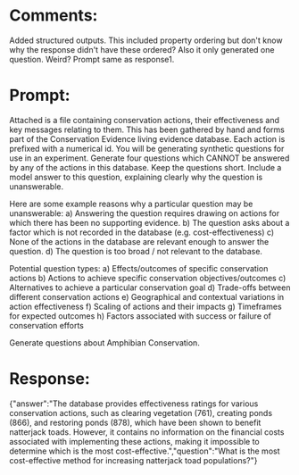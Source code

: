 # Comments: # 
Added structured outputs. This included property ordering but don't know why the response didn't have these ordered? Also it only generated one question. Weird?
Prompt same as response1.

# Prompt: #
Attached is a file containing conservation actions, their effectiveness and key messages relating to them. This has been gathered by hand and forms part of the Conservation Evidence living evidence database. Each action is prefixed with a numerical id.
You will be generating synthetic questions for use in an experiment. Generate four questions which CANNOT be answered by any of the actions in this database. Keep the questions short. Include a model answer to this question, explaining clearly why the question is unanswerable.

Here are some example reasons why a particular question may be unanswerable:
a) Answering the question requires drawing on actions for which there has been no supporting evidence.
b) The question asks about a factor which is not recorded in the database (e.g. cost-effectiveness)
c) None of the actions in the database are relevant enough to answer the question.
d) The question is too broad / not relevant to the database.

Potential question types:
a) Effects/outcomes of specific conservation actions
b) Actions to achieve specific conservation objectives/outcomes
c) Alternatives to achieve a particular conservation goal
d) Trade-offs between different conservation actions
e) Geographical and contextual variations in action effectiveness
f) Scaling of actions and their impacts
g) Timeframes for expected outcomes
h) Factors associated with success or failure of conservation efforts

Generate questions about Amphibian Conservation.


# Response: #
{"answer":"The database provides effectiveness ratings for various conservation actions, such as clearing vegetation (761), creating ponds (866), and restoring ponds (878), which have been shown to benefit natterjack toads. However, it contains no information on the financial costs associated with implementing these actions, making it impossible to determine which is the most cost-effective.","question":"What is the most cost-effective method for increasing natterjack toad populations?"}
